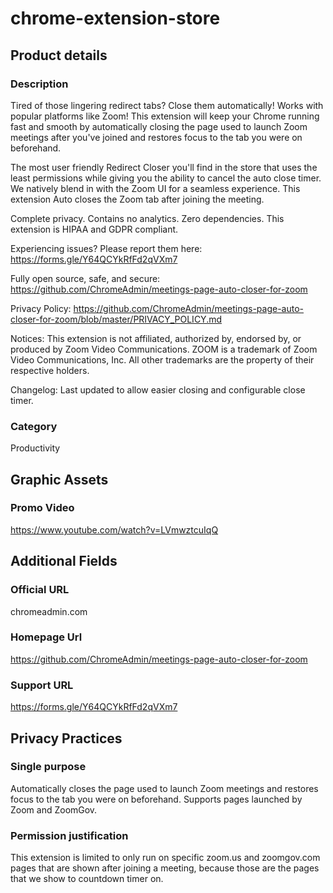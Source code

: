 # chrome-extension-store
## Product details
### Description
Tired of those lingering redirect tabs? Close them automatically! Works with popular platforms like Zoom! This extension will keep your Chrome running fast and smooth by automatically closing the page used to launch Zoom meetings after you've joined and restores focus to the tab you were on beforehand.

The most user friendly Redirect Closer you'll find in the store that uses the least permissions while giving you the ability to cancel the auto close timer. We natively blend in with the Zoom UI for a seamless experience. This extension Auto closes the Zoom tab after joining the meeting.

Complete privacy. Contains no analytics. Zero dependencies.
This extension is HIPAA and GDPR compliant.

Experiencing issues? Please report them here: https://forms.gle/Y64QCYkRfFd2qVXm7

Fully open source, safe, and secure:
https://github.com/ChromeAdmin/meetings-page-auto-closer-for-zoom

Privacy Policy:
https://github.com/ChromeAdmin/meetings-page-auto-closer-for-zoom/blob/master/PRIVACY_POLICY.md

Notices:
This extension is not affiliated, authorized by, endorsed by, or produced by Zoom Video Communications.
ZOOM is a trademark of Zoom Video Communications, Inc.
All other trademarks are the property of their respective holders.

Changelog:
Last updated to allow easier closing and configurable close timer.

### Category
Productivity

## Graphic Assets
### Promo Video
https://www.youtube.com/watch?v=LVmwztcuIqQ

## Additional Fields
### Official URL
chromeadmin.com
### Homepage Url
https://github.com/ChromeAdmin/meetings-page-auto-closer-for-zoom
### Support URL
https://forms.gle/Y64QCYkRfFd2qVXm7


## Privacy Practices
### Single purpose
Automatically closes the page used to launch Zoom meetings and restores focus to the tab you were on beforehand. Supports pages launched by Zoom and ZoomGov.
### Permission justification
This extension is limited to only run on specific zoom.us and zoomgov.com pages that are shown after joining a meeting, because those are the pages that we show to countdown timer on.

















